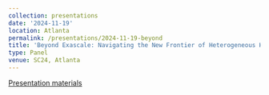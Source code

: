 ```yaml
---
collection: presentations
date: '2024-11-19'
location: Atlanta
permalink: /presentations/2024-11-19-beyond
title: 'Beyond Exascale: Navigating the New Frontier of Heterogeneous HPC Architectures'
type: Panel
venue: SC24, Atlanta
---
```


[Presentation materials](https://sc24.conference-program.com/presentation/?id=pan136&sess=sess444)
